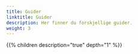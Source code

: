 ```yaml
---
title: Guider
linktitle: Guider
description: Her finner du forskjellige guider.
weight: 3
---
```


{{% children description="true" depth="1" %}}
